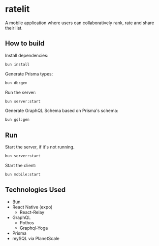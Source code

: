 
# ratelit
A mobile application where users can collaboratively rank, rate and share their list.

## How to build
Install dependencies:
```bash
bun install
```

Generate Prisma types:
```bash
bun db:gen
```

Run the server:
```bash
bun server:start
```

Generate GraphQL Schema based on Prisma's schema:
```bash
bun gql:gen
```

## Run

Start the server, if it's not running.
```bash
bun server:start
```

Start the client:
```bash
bun mobile:start
```

## Technologies Used
- Bun
- React Native (expo)
	- React-Relay
- GraphQL 
	- Pothos
	- Graphql-Yoga
- Prisma
- mySQL via PlanetScale